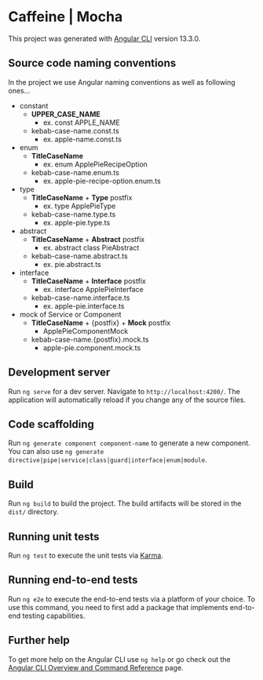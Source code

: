# Caffeine | Mocha

This project was generated with [Angular CLI](https://github.com/angular/angular-cli) version 13.3.0.

## Source code naming conventions

In the project we use Angular naming conventions as well as following ones...

- constant
  - **UPPER_CASE_NAME**
    - ex. const APPLE_NAME
  - kebab-case-name.const.ts
    - ex. apple-name.const.ts
- enum
  - **TitleCaseName**
    - ex. enum ApplePieRecipeOption
  - kebab-case-name.enum.ts
    - ex. apple-pie-recipe-option.enum.ts
- type
  - **TitleCaseName** + **Type** postfix
    - ex. type ApplePieType
  - kebab-case-name.type.ts
    - ex. apple-pie.type.ts
- abstract
  - **TitleCaseName** + **Abstract** postfix
    - ex. abstract class PieAbstract
  - kebab-case-name.abstract.ts
    - ex. pie.abstract.ts
- interface
  - **TitleCaseName** + **Interface** postfix
    - ex. interface ApplePieInterface
  - kebab-case-name.interface.ts
    - ex. apple-pie.interface.ts
- mock of Service or Component
  - **TitleCaseName** + {postfix} + **Mock** postfix
    - ApplePieComponentMock
  - kebab-case-name.{postfix}.mock.ts
    - apple-pie.component.mock.ts

## Development server

Run `ng serve` for a dev server. Navigate to `http://localhost:4200/`. The application will automatically reload if you change any of the source files.

## Code scaffolding

Run `ng generate component component-name` to generate a new component. You can also use `ng generate directive|pipe|service|class|guard|interface|enum|module`.

## Build

Run `ng build` to build the project. The build artifacts will be stored in the `dist/` directory.

## Running unit tests

Run `ng test` to execute the unit tests via [Karma](https://karma-runner.github.io).

## Running end-to-end tests

Run `ng e2e` to execute the end-to-end tests via a platform of your choice. To use this command, you need to first add a package that implements end-to-end testing capabilities.

## Further help

To get more help on the Angular CLI use `ng help` or go check out the [Angular CLI Overview and Command Reference](https://angular.io/cli) page.
